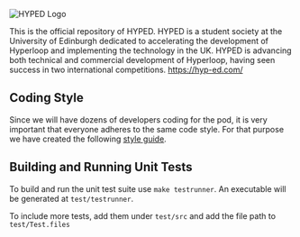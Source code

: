 ![HYPED Logo](https://lh3.googleusercontent.com/vc_gTpaMWBdv0dCl0ufjHWQWuUcF56tLGsDHL3VFVRisD_nD3nZEP99M8YS1TkOP0Xbmei8e1F4HYojjmQxg3HOwExLMKuu6DT8T6T_LzIVztkPm7ljoNxWqptyLusi5IB78e9FpRF_3xekEZNvcKaDUP-ZTRfEbVu70As4FnEST9RDDbVPoXyCQcJQbzee-qCiCPqi2URFzUs_7C-QWtw-nOhMTw2M7A_P8wItXe7ExvctySQsAmRL_9udvqOVc45bqx3lSPyPBc3AKr2yH8vwfwMZTy7cbPoroqkWgNoQJCketb4wU_eR2t4ezRNNX9SHumFsC-MFRjnT_uOYukEFAbmTlOISrtqm1rOUhS72pCZLnWxucvxrkMwMWEVYHWx4FfpaMttH7F9glao82PfaZh5SMzliXrnSzW1YEH6eMZwjI2N4_3qBrQs0ig6epldHvy1OIbjKsBBMPGnb1qPFYsvJFA3BmagtPPmPhdQvFcLTxE8QiKGxSm-GAMTdoewhgyyXNawu1bS35BHFT4aLtBn4N8Uv-OA0__mdtPqs04ZV08953T_XijKxKItLzpQRjkavMqagzCAGPv2xLUH2g-hD6OplvWxMnN8o7T65tJONd-kD2-6f8cw=w2880-h1530)

This is the official repository of HYPED. HYPED is a student society at the University of Edinburgh dedicated to accelerating the development of Hyperloop and implementing the technology in the UK. HYPED is advancing both technical and commercial development of Hyperloop, having seen success in two international competitions. https://hyp-ed.com/

## Coding Style

Since we will have dozens of developers coding for the pod, it is very important that everyone adheres to the same code style. For that purpose we have created the following [style guide](https://hyp-ed.github.io/styleguide/).

## Building and Running Unit Tests
To build and run the unit test suite use `make testrunner`. An executable will be generated at `test/testrunner`. 

To include more tests, add them under `test/src` and add the file path to `test/Test.files`
